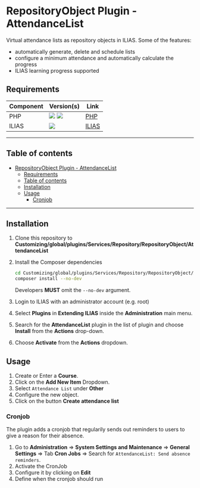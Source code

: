 # RepositoryObject Plugin - AttendanceList

Virtual attendance lists as repository objects in ILIAS. Some of the features:
* automatically generate, delete and schedule lists
* configure a minimum attendance and automatically calculate the progress
* ILIAS learning progress supported

## Requirements

| Component | Version(s)                                                                                    | Link                      |
|-----------|-----------------------------------------------------------------------------------------------|---------------------------|
| PHP       | ![](https://img.shields.io/badge/8.1-blue.svg) ![](https://img.shields.io/badge/8.2-blue.svg) | [PHP](https://php.net)    |
| ILIAS     | ![](https://img.shields.io/badge/9.x-orange.svg)                                              | [ILIAS](https://ilias.de) |

---

## Table of contents

<!-- TOC -->
* [RepositoryObject Plugin - AttendanceList](#repositoryobject-plugin---attendancelist)
  * [Requirements](#requirements)
  * [Table of contents](#table-of-contents)
  * [Installation](#installation)
  * [Usage](#usage)
    * [Cronjob](#cronjob)
<!-- TOC -->

---

## Installation

1. Clone this repository to **Customizing/global/plugins/Services/Repository/RepositoryObject/AttendanceList**
2. Install the Composer dependencies
   ```bash
   cd Customizing/global/plugins/Services/Repository/RepositoryObject/AttendanceList
   composer install --no-dev
   ```
   Developers **MUST** omit the `--no-dev` argument.

3. Login to ILIAS with an administrator account (e.g. root)
4. Select **Plugins** in **Extending ILIAS** inside the **Administration** main menu.
5. Search for the **AttendanceList** plugin in the list of plugin and choose **Install** from the **Actions** drop-down.
6. Choose **Activate** from the **Actions** dropdown.

## Usage

1. Create or Enter a **Course**.
2. Click on the **Add New Item** Dropdown.
3. Select ``Attendance List`` under **Other**
4. Configure the new object.
5. Click on the button **Create attendance list**

### Cronjob

The plugin adds a cronjob that regularily sends out reminders to users to give a reason for their absence.

1. Go to **Administration** => **System Settings and Maintenance** => **General Settings** => Tab **Cron Jobs** => Search for ``AttendanceList: Send absence reminders``.
2. Activate the CronJob
3. Configure it by clicking on **Edit**
4. Define when the cronjob should run